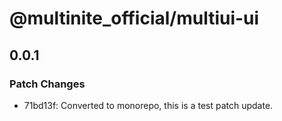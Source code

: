 # @multinite_official/multiui-ui

## 0.0.1

### Patch Changes

- 71bd13f: Converted to monorepo, this is a test patch update.
